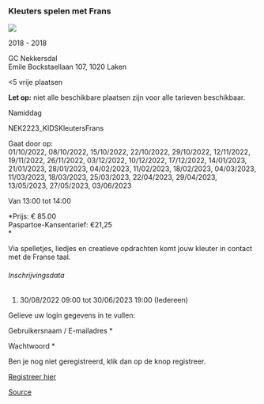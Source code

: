 ### Kleuters spelen met Frans

![](https://s3-eu-west-1.amazonaws.com/os-kwdo/prod/vgc/images/activity/6308bf196426a_NEK20_Cursussen_c_Wim_Wetsels-072.jpg)

2018 - 2018

GC Nekkersdal  
Emile Bockstaellaan 107, 1020 Laken

<5 vrije plaatsen

**Let op:** niet alle beschikbare plaatsen zijn voor alle tarieven beschikbaar.

Namiddag

NEK2223_KIDSKleutersFrans

Gaat door op:  
01/10/2022, 08/10/2022, 15/10/2022, 22/10/2022, 29/10/2022, 12/11/2022, 19/11/2022, 26/11/2022, 03/12/2022, 10/12/2022, 17/12/2022, 14/01/2023, 21/01/2023, 28/01/2023, 04/02/2023, 11/02/2023, 18/02/2023, 04/03/2023, 11/03/2023, 18/03/2023, 25/03/2023, 22/04/2023, 29/04/2023, 13/05/2023, 27/05/2023, 03/06/2023

Van 13:00 tot 14:00

*Prijs: € 85.00  
Paspartoe-Kansentarief: €21,25  
*

Via spelletjes, liedjes en creatieve opdrachten komt jouw kleuter in contact met de Franse taal.

###### Inschrijvingsdata

1.  30/08/2022 09:00 tot 30/06/2023 19:00 (Iedereen)

Gelieve uw login gegevens in te vullen:

Gebruikersnaam / E-mailadres * 

Wachtwoord * 

  

Ben je nog niet geregistreerd, klik dan op de knop registreer.

[Registreer hier](/registration)

[Source](https://tickets.vgc.be/activity/subscribe/NEK2223_KIDSKleutersFrans)